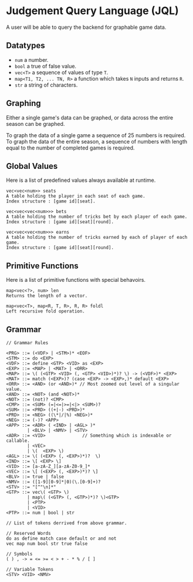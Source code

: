 # Judgement Query Language (JQL)

A user will be able to query the backend for graphable game data.

## Datatypes
* `num` a number.
* `bool` a true of false value.
* `vec<T>` a sequence of values of type `T`.
* `map<T1, T2, ... TN, R>` a function which takes `N` inputs and returns `R`.
* `str` a string of characters.

## Graphing
Either a single game's data can be graphed, or data across the entire season can be
graphed.

To graph the data of a single game a sequence of 25 numbers is required.
To graph the data of the entire season, a sequence of numbers with length equal to the number of
completed games is required.

## Global Values
Here is a list of predefined values always available at runtime.
```
vec<vec<num>> seats
A table holding the player in each seat of each game.
Index structure : [game id][seat].

vec<vec<vec<num>>> bets 
A table holding the number of tricks bet by each player of each game. 
Index structure : [game id][seat][round].

vec<vec<vec<num>>> earns
A table holding the number of tricks earned by each of player of each game.
Index structure : [game id][seat][round].
```

## Primitive Functions
Here is a list of primitive functions with special behavoirs.
```
map<vec<?>, num> len
Returns the length of a vector.

map<vec<T>, map<R, T, R>, R, R> foldl
Left recursive fold operation. 
```

## Grammar 
```
// Grammar Rules

<PRG> ::= (<VDF> | <STM>)* <EOF>
<STM> ::= do <EXP>
<VDF> ::= define <GTP> <VID> as <EXP>
<EXP> ::= <MAP> | <MAT> | <ORR>
<MAP> ::= \( (<GTP> <VID> (, <GTP> <VID>)*)? \) -> (<VDF>)* <EXP>
<MAT> ::= match (<EXP>)? (case <EXP> -> <EXP>,)* default <EXP> 
<ORR> ::= <AND> (or <AND>)* // Most zoomed out level of a singular value.
<AND> ::= <NOT> (and <NOT>)*
<NOT> ::= (not)? <CMP>
<CMP> ::= <SUM> (=|<=|>=|<|> <SUM>)?
<SUM> ::= <PRD> ((+|-) <PRD>)*
<PRD> ::= <NEG> ((\*|/|%) <NEG>)*
<NEG> ::= (-)? <APP>
<APP> ::= <ADR> ( <IND> | <AGL> )*
        | <BLV> | <NMV> | <STV>
<ADR> ::= <VID>              // Something which is indexable or callable.
        | <VEC>
        | \(  <EXP> \)
<AGL> ::= \( (<EXP> (, <EXP>)*)?  \)
<IND> ::= \[ <EXP> \]
<VID> ::= [a-zA-Z_][a-zA-Z0-9_]* 
<VEC> ::= \[ (<EXP> (, <EXP>)*)? \]
<BLV> ::= true | false
<NMV> ::= ([1-9][0-9]*|0)(\.[0-9]+)?
<STV> ::= "[^"\n]*"
<GTP> ::= vec\( <GTP> \)
        | map\( (<GTP> (, <GTP>)*)? \)<GTP>
        | <PTP>
        | <VID>
<PTP> ::= num | bool | str

// List of tokens derrived from above grammar.

// Reserved Words
do as define match case default or and not
vec map num bool str true false

// Symbols
( ) , -> = <= >= < > + - * % / [ ] 

// Variable Tokens
<STV> <VID> <NMV>

```

<!-- ## Single Value Variables
* `rnd` - round number of a single turn.
* `cds` - number of cards per hand of a single turn.

## Player Specific Variables
* `bet` - bet value.
* `erd` - tricks earned.
* `gmp` - game points after the turn is over.
* `plc` - place after the turn is over.

## Aggregate Functions

* `avg` - average of the given values.
* `min` - minimum of the given values.
* `max` - maximum of the given values.
* `sum` - sum of the given values.
* `lst` - final value of the given values.

## Rolling
The aggregate functions above will have no affect for single game stats. *Rolling* is used to calculate mid game values for single game stats.  This is the act of aggregating all values leading up to a specific turn and returning one value.

For example, in single game stats, `avg(bet)` will always return the bet on each turn. This is because each player only has one bet per turn.

## Grammar
```
<ROL> ::= roll <ROL> with <FUN>
        | <SUM>
<SUM> ::= <TRM> ((+|-) <SUM>)*
<TRM> ::= <APP> ((*|/) <TRM>)*
<APP> ::= <FUN> \( <ROL> \)
        | \( <ROL> \)
        | <NUM> | <VAR>
<FUN> ::= avg | min | max | sum | lst
<SVR> ::= rnd | cds | bet | erd | gmp | plc
<PVR> ::= 
<NUM> ::= ([1-9][0-9]*|0)(\.[0-9]+)
``` -->